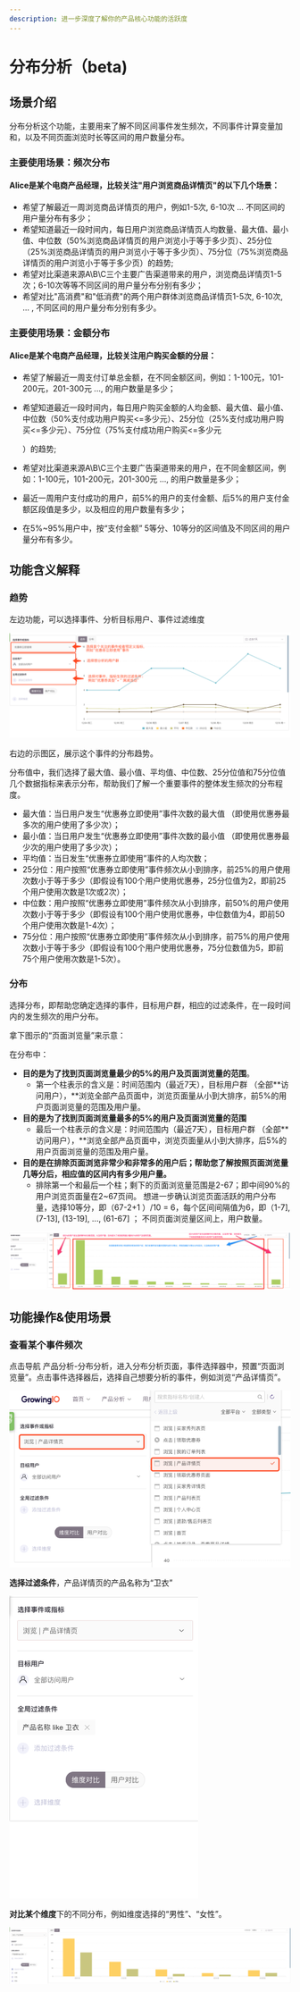 ```yaml
---
description: 进一步深度了解你的产品核心功能的活跃度
---
```


# 分布分析（beta\)

## 场景介绍

分布分析这个功能，主要用来了解不同区间事件发生频次，不同事件计算变量加和，以及不同页面浏览时长等区间的用户数量分布。

### 主要使用场景：频次分布

#### Alice是某个电商产品经理，比较关注"用户浏览商品详情页"的以下几个场景：

* 希望了解最近一周浏览商品详情页的用户，例如1-5次, 6-10次 ...  不同区间的用户量分布有多少；
* 希望知道最近一段时间内，每日用户浏览商品详情页人均数量、最大值、最小值、中位数（50%浏览商品详情页的用户浏览小于等于多少页）、25分位（25%浏览商品详情页的用户浏览小于等于多少页）、75分位（75%浏览商品详情页的用户浏览小于等于多少页）的趋势;
* 希望对比渠道来源A\B\C三个主要广告渠道带来的用户，浏览商品详情页1-5次；6-10次等等不同区间的用户量分布分别有多少；
* 希望对比"高消费"和"低消费"的两个用户群体浏览商品详情页1-5次, 6-10次, ... , 不同区间的用户量分布分别有多少。

### 主要使用场景：金额分布

#### Alice是某个电商产品经理，比较关注用户购买金额的分层：

* 希望了解最近一周支付订单总金额，在不同金额区间，例如：1-100元，101-200元，201-300元 ..., 的用户数量是多少；
* 希望知道最近一段时间内，每日用户购买金额的人均金额、最大值、最小值、中位数（50%支付成功用户购买&lt;=多少元）、25分位（25%支付成功用户购买&lt;=多少元）、75分位（75%支付成功用户购买&lt;=多少元

  ）的趋势;

* 希望对比渠道来源A\B\C三个主要广告渠道带来的用户，在不同金额区间，例如：1-100元，101-200元，201-300元 ..., 的用户数量是多少；
* 最近一周用户支付成功的用户，前5%的用户的支付金额、后5%的用户支付金额区段值是多少，以及相应的用户数量有多少；
* 在5%~95%用户中，按“支付金额” 5等分、10等分的区间值及不同区间的用户量分布有多少。

## 功能含义解释

### 趋势

左边功能，可以选择事件、分析目标用户、事件过滤维度

![](../.gitbook/assets/image%20%2841%29.png)

右边的示图区，展示这个事件的分布趋势。

分布值中，我们选择了最大值、最小值、平均值、中位数、25分位值和75分位值几个数据指标来表示分布，帮助我们了解一个重要事件的整体发生频次的分布程度。

* 最大值：当日用户发生“优惠券立即使用”事件次数的最大值 （即使用优惠券最多次的用户使用了多少次）；
* 最小值：当日用户发生“优惠券立即使用”事件次数的最小值 （即使用优惠券最少次的用户使用了多少次）；
* 平均值：当日发生“优惠券立即使用”事件的人均次数；
* 25分位：用户按照“优惠券立即使用”事件频次从小到排序，前25%的用户使用次数小于等于多少（即假设有100个用户使用优惠券，25分位值为2，即前25个用户使用次数是1次或2次）；
* 中位数：用户按照“优惠券立即使用”事件频次从小到排序，前50%的用户使用次数小于等于多少（即假设有100个用户使用优惠券，中位数值为4，即前50个用户使用次数是1-4次）；
* 75分位：用户按照“优惠券立即使用”事件频次从小到排序，前75%的用户使用次数小于等于多少（即假设有100个用户使用优惠券，75分位数值为5，即前75个用户使用次数是1-5次）。

### 分布

选择分布，即帮助您确定选择的事件，目标用户群，相应的过滤条件，在一段时间内的发生频次的用户分布。

拿下图示的“页面浏览量”来示意：

在分布中：

* **目的是为了找到页面浏览量最少的5%的用户及页面浏览量的范围**。
  * 第一个柱表示的含义是：时间范围内（最近7天），目标用户群 （全部**访问用户），**浏览全部产品页面中，浏览页面量从小到大排序，前5%的用户页面浏览量的范围及用户量。
* **目的是为了找到页面浏览量最多的5%的用户及页面浏览量的范围**
  * 最后一个柱表示的含义是：时间范围内（最近7天），目标用户群 （全部**访问用户），**浏览全部产品页面中，浏览页面量从小到大排序，后5%的用户页面浏览量的范围及用户量。
* **目的是在排除页面浏览非常少和非常多的用户后；帮助您了解按照页面浏览量几等分后，相应值的区间内有多少用户量。**
  * 排除第一个和最后一个柱；剩下的页面浏览量范围是2-67；即中间90%的用户浏览页面量在2~67页间。 想进一步确认浏览页面活跃的用户分布量，选择10等分，即（67-2+1 ）/10 = 6，每个区间间隔值为6，即（1-7\], \(7-13\], \(13-19\], ..., \(61-67\] ； 不同页面浏览量区间上，用户数量。

![](../.gitbook/assets/image%20%2867%29.png)

## 功能操作&使用场景

### **查看某个事件频次**

点击导航 产品分析-分布分析，进入分布分析页面，事件选择器中，预置“页面浏览量”。点击事件选择器后，选择自己想要分析的事件，例如浏览“产品详情页”。

![](../.gitbook/assets/image%20%28162%29.png)

**选择过滤条件**，产品详情页的产品名称为“卫衣”

![](../.gitbook/assets/image%20%28154%29.png)

**对比某个维度**下的不同分布，例如维度选择的“男性”、“女性”。

![](../.gitbook/assets/image%20%2846%29.png)



